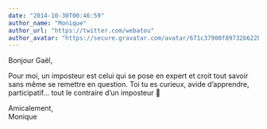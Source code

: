 ```yaml
---
date: "2014-10-30T00:46:59"
author_name: "Monique"
author_url: "https://twitter.com/webatou"
author_avatar: "https://secure.gravatar.com/avatar/671c37900f89732b622b9ec88aea25e5?s=48&d=mm&r=g"
---
```

Bonjour Gaël,

Pour moi, un imposteur est celui qui se pose en expert et croit tout savoir sans même se remettre en question. Toi tu es curieux, avide d’apprendre, participatif… tout le contraire d’un imposteur 🙂

Amicalement,  
Monique
